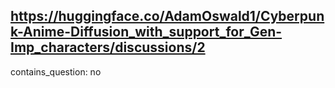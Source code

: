 ## https://huggingface.co/AdamOswald1/Cyberpunk-Anime-Diffusion_with_support_for_Gen-Imp_characters/discussions/2

contains_question: no